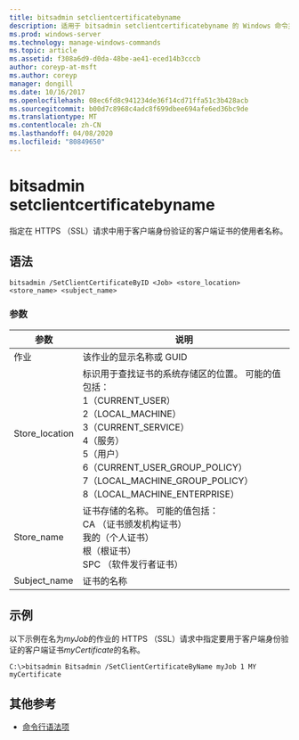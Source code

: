 ```yaml
---
title: bitsadmin setclientcertificatebyname
description: 适用于 bitsadmin setclientcertificatebyname 的 Windows 命令主题，它指定用于 HTTPS （SSL）请求中客户端身份验证的客户端证书的使用者名称。
ms.prod: windows-server
ms.technology: manage-windows-commands
ms.topic: article
ms.assetid: f308a6d9-d0da-48be-ae41-eced14b3cccb
author: coreyp-at-msft
ms.author: coreyp
manager: dongill
ms.date: 10/16/2017
ms.openlocfilehash: 08ec6fd8c941234de36f14cd71ffa51c3b428acb
ms.sourcegitcommit: b00d7c8968c4adc8f699dbee694afe6ed36bc9de
ms.translationtype: MT
ms.contentlocale: zh-CN
ms.lasthandoff: 04/08/2020
ms.locfileid: "80849650"
---
```

# <a name="bitsadmin-setclientcertificatebyname"></a>bitsadmin setclientcertificatebyname

指定在 HTTPS （SSL）请求中用于客户端身份验证的客户端证书的使用者名称。

## <a name="syntax"></a>语法

```
bitsadmin /SetClientCertificateByID <Job> <store_location> <store_name> <subject_name>
```

### <a name="parameters"></a>参数

|参数|说明|
|---------|-----------|
|作业|该作业的显示名称或 GUID|
|Store_location|标识用于查找证书的系统存储区的位置。 可能的值包括：</br>1（CURRENT_USER）</br>2（LOCAL_MACHINE）</br>3（CURRENT_SERVICE）</br>4（服务）</br>5（用户）</br>6（CURRENT_USER_GROUP_POLICY）</br>7（LOCAL_MACHINE_GROUP_POLICY）</br>8（LOCAL_MACHINE_ENTERPRISE）|
|Store_name|证书存储的名称。 可能的值包括：</br>CA （证书颁发机构证书）</br>我的（个人证书）</br>根（根证书）</br>SPC （软件发行者证书）|
|Subject_name|证书的名称|

## <a name="examples"></a><a name=BKMK_examples></a>示例

以下示例在名为*myJob*的作业的 HTTPS （SSL）请求中指定要用于客户端身份验证的客户端证书*myCertificate*的名称。
```
C:\>bitsadmin Bitsadmin /SetClientCertificateByName myJob 1 MY myCertificate 
```

## <a name="additional-references"></a>其他参考

- [命令行语法项](command-line-syntax-key.md)